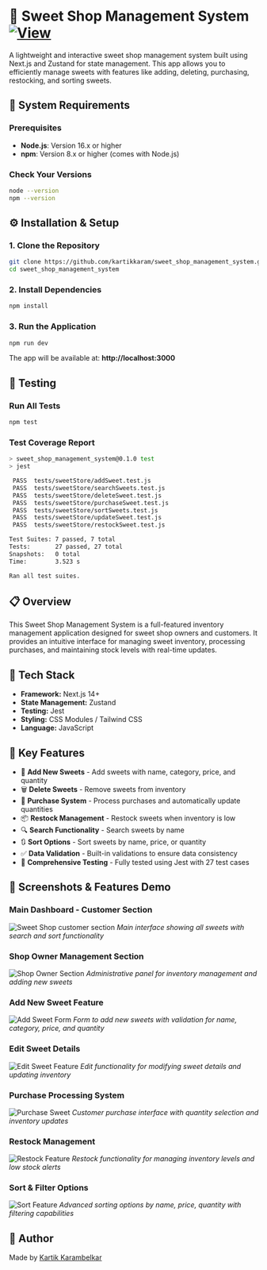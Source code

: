 # 🍬 Sweet Shop Management System [![View](https://img.shields.io/badge/View-App-blue?style=for-the-badge)](https://sweet-shop-management-system-eight.vercel.app/)


A lightweight and interactive sweet shop management system built using Next.js and Zustand for state management. This app allows you to efficiently manage sweets with features like adding, deleting, purchasing, restocking, and sorting sweets.

## 🔧 System Requirements

### Prerequisites
- **Node.js**: Version 16.x or higher
- **npm**: Version 8.x or higher (comes with Node.js)

### Check Your Versions
```bash
node --version
npm --version
```

## ⚙️ Installation & Setup

### 1. Clone the Repository
```bash
git clone https://github.com/kartikkaram/sweet_shop_management_system.git
cd sweet_shop_management_system
```

### 2. Install Dependencies
```bash
npm install
```

### 3. Run the Application
```bash
npm run dev
```

The app will be available at: **http://localhost:3000**

## 🧪 Testing

### Run All Tests
```bash
npm test
```

### Test Coverage Report
```bash
> sweet_shop_management_system@0.1.0 test
> jest

 PASS  tests/sweetStore/addSweet.test.js
 PASS  tests/sweetStore/searchSweets.test.js
 PASS  tests/sweetStore/deleteSweet.test.js
 PASS  tests/sweetStore/purchaseSweet.test.js
 PASS  tests/sweetStore/sortSweets.test.js
 PASS  tests/sweetStore/updateSweet.test.js
 PASS  tests/sweetStore/restockSweet.test.js

Test Suites: 7 passed, 7 total
Tests:       27 passed, 27 total
Snapshots:   0 total
Time:        3.523 s

Ran all test suites.
```


## 📋 Overview

This Sweet Shop Management System is a full-featured inventory management application designed for sweet shop owners and customers. It provides an intuitive interface for managing sweet inventory, processing purchases, and maintaining stock levels with real-time updates.

## 🧱 Tech Stack

- **Framework:** Next.js 14+
- **State Management:** Zustand
- **Testing:** Jest
- **Styling:** CSS Modules / Tailwind CSS
- **Language:** JavaScript

## 🚀 Key Features

- 🧁 **Add New Sweets** - Add sweets with name, category, price, and quantity
- 🗑️ **Delete Sweets** - Remove sweets from inventory
- 🛒 **Purchase System** - Process purchases and automatically update quantities
- 📦 **Restock Management** - Restock sweets when inventory is low
- 🔍 **Search Functionality** - Search sweets by name
- 🔃 **Sort Options** - Sort sweets by name, price, or quantity
- ✅ **Data Validation** - Built-in validations to ensure data consistency
- 🧪 **Comprehensive Testing** - Fully tested using Jest with 27 test cases



## 📸 Screenshots & Features Demo

### Main Dashboard - Customer Section
![Sweet Shop customer section](./screenshots/customer-section.png)
*Main interface showing all sweets with search and sort functionality*

### Shop Owner Management Section
![Shop Owner Section](./screenshots/shop-owner-section.png)
*Administrative panel for inventory management and adding new sweets*

### Add New Sweet Feature
![Add Sweet Form](./screenshots/add-feature.png)
*Form to add new sweets with validation for name, category, price, and quantity*

### Edit Sweet Details
![Edit Sweet Feature](./screenshots/edit-feature.png)
*Edit functionality for modifying sweet details and updating inventory*

### Purchase Processing System
![Purchase Sweet](./screenshots/purchase-feature.png)
*Customer purchase interface with quantity selection and inventory updates*

### Restock Management
![Restock Feature](./screenshots/restock-feature.png)
*Restock functionality for managing inventory levels and low stock alerts*

### Sort & Filter Options
![Sort Feature](./screenshots/sort-feature.png)
*Advanced sorting options by name, price, quantity with filtering capabilities*



## 🙌 Author

Made  by [Kartik Karambelkar](https://github.com/kartikkaram)

